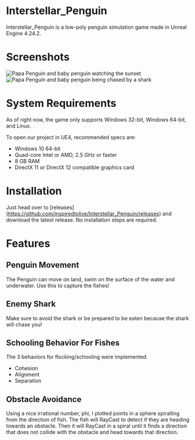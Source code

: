 # Interstellar_Penguin
Interstellar_Penguin is a low-poly penguin simulation game made in Unreal Engine 4.24.2.

# Screenshots
![Papa Penguin and baby penguin watching the sunset](https://i.imgur.com/w21h8B8.jpg)
![Papa Penguin and baby penguin being chased by a shark](https://i.imgur.com/SxIvGqh.jpg)

# System Requirements

As of right now, the game only supports Windows 32-bit, Windows 64-bit, and Linux.

To open our project in UE4, recommended specs are:

* Windows 10 64-bit
* Quad-core Intel or AMD, 2.5 GHz or faster
* 8 GB RAM
* DirectX 11 or DirectX 12 compatible graphics card

# Installation

Just head over to [releases] (https://github.com/inspiredtolive/Interstellar_Penguin/releases) and download the latest release. No installation steps are required.

# Features

## Penguin Movement

The Penguin can move on land, swim on the surface of the water and underwater. Use this to capture the fishes!

## Enemy Shark

Make sure to avoid the shark or be prepared to be eaten because the shark will chase you!

## Schooling Behavior For Fishes

The 3 behaviors for flocking/schooling were implemented.
* Cohesion
* Alignment
* Separation

## Obstacle Avoidance

Using a nice irrational number, phi, I plotted points in a sphere spiralling from the direction of fish.
The fish will RayCast to detect if they are heading towards an obstacle. Then it will RayCast in a spiral until it finds a direction that does not collide with the obstacle and head towards that direction.
